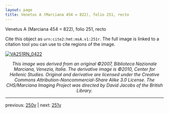 ```yaml
---
layout: page
title: Venetus A (Marciana 454 = 822), folio 251, recto
---
```


Venetus A (Marciana 454 = 822), folio 251, recto

Cite this object as `urn:cite2:hmt:msA.v1:251r`.  The full image is linked to a citation tool you can use to cite regions of the image.

[![VA251RN_0422](http://www.homermultitext.org/iipsrv?IIIF=/project/homer/pyramidal/deepzoom/hmt/vaimg/2017a/VA251RN_0422.tif/full/800,/0/default.jpg)](http://www.homermultitext.org/ict2/?urn=urn:cite2:hmt:vaimg.2017a:VA251RN_0422) 

<p style="text-align: center; font-style: italic;">This image was derived from an original ©2007, Biblioteca Nazionale Marciana, Venezia, Italia. The derivative image is ©2010, Center for Hellenic Studies. Original and derivative are licensed under the Creative Commons Attribution-Noncommercial-Share Alike 3.0 License. The CHS/Marciana Imaging Project was directed by David Jacobs of the British Library.</p>

---

previous: [250v](../250v/) | next: [251v](../251v/)